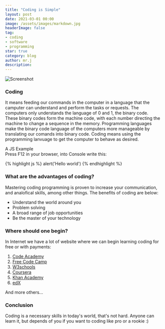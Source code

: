 ```yaml
---
title: "Coding is Simple"
layout: post
date: 2021-03-01 00:00
image: /assets/images/markdown.jpg
headerImage: false
tag:
- coding
- software
- programming
star: true
category: blog
author: mr.j
description: 
---
```


![Screenshot](https://www.raicultura.it/cropgd/900x520/dl/img/2020/02/26/1582717587391_technology-1283624_1920.jpg)

### Coding
It means feeding our commands in the computer in a language that the camputer can understand and perform the tasks or requests.
The computers only understands the language of 0 and 1, the binary code.
These binary codes form the machine code, with each number directing the machine to change a sequence in the memory.
Programming languages make the binary code language of the computers more manageable by translating our comands into binary code.
Coding means using the programming lanvuage to get the computer to behave as desired.

A JS Example<br>
Press F12 in your browser, into Console write this: 

{% highlight js %}
alert('Hello world')
{% endhighlight %}

### What are the advantages of coding?
Mastering coding programming is proven to increase your communication, and analofical skills, among other things. The benefits of coding are below:

* Understand the world around you
* Problem solving
* A broad range of job opportunities
* Be the master of your technology

### Where should one begin?
In Internet we have a lot of website where we can begin learning coding for free or with payments: 

1. [Code Academy](https://www.codecademy.com/)
2. [Free Code Camp](https://www.freecodecamp.org/)
3. [W3schools](https://www.w3schools.com/)
4. [Coursera](https://www.coursera.org/)
5. [Khan Academy](https://www.khanacademy.org/)
6. [edX](https://www.edx.org/)

And more others...

### Conclusion
Coding is a necessary skills in today's world, that's not hard. Anyone can learn it, but depends of you if you want to coding like pro or a rookie :)
